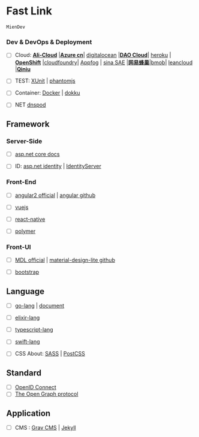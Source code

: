 # Fast Link

`MienDev`

### Dev & DevOps & Deployment

- [ ] Cloud: [**Ali-Cloud**](https://cn.aliyun.com/) |[**Azure cn**](https://www.azure.cn/?v=a)| [digitalocean](https://www.digitalocean.com/) |[**DAO Cloud**](https://www.daocloud.io/)| [heroku](https://www.heroku.com/) | [**OpenShift**](https://www.openshift.com/) |[cloudfoundry](https://pivotal.io/platform)| [Appfog](https://www.ctl.io/appfog/#) | [sina SAE](https://sae.sina.com.cn)  |[**网易蜂巢**](http://c.163yun.com/)|[bmob](http://www.bmob.cn/)| [leancloud](http://leancloud.cn) |[**Qiniu**](http://www.qiniu.com/)
- [ ] TEST:  [XUnit](http://xunit.github.io/) | [phantomjs](http://phantomjs.org/)
- [ ] Container: [Docker](https://www.docker.com/) | [dokku](https://github.com/dokku/dokku)


- [ ] NET [dnspod](https://www.dnspod.cn)



## Framework

### Server-Side

-[ ] [asp.net core docs](https://docs.asp.net/en/latest/)
-[ ] ID: [asp.net identity](http://www.asp.net/identity) | [IdentityServer](https://github.com/IdentityServer)


### Front-End

- [ ] [angular2 official](https://angular.io/)  |  [angular github](https://github.com/angular/angular)

- [ ] [vuejs](http://vuejs.org/)


- [ ] [react-native](http://facebook.github.io/react-native/)


- [ ] [polymer](https://github.com/Polymer/polymer)

### Front-UI

- [ ] [MDL official](https://getmdl.io/) | [material-design-lite github](https://github.com/google/material-design-lite)

- [ ] [bootstrap](http://getbootstrap.com/)


## Language

- [ ] [go-lang](https://golang.org/)  | [document](https://golang.org/doc/) 
- [ ] [elixir-lang](http://elixir-lang.org/)  
- [ ] [typescript-lang](http://www.typescriptlang.org/)


- [ ] [swift-lang](https://swift.org/)
- [ ] CSS About: [SASS](https://sass-lang.com/) | [PostCSS](https://github.com/postcss/postcss)

## Standard

- [ ] [OpenID Connect](http://http://openid.net/connect/)
- [ ] [The Open Graph protocol](http://ogp.me/)

## Application

- [ ] CMS : [Grav CMS](https://getgrav.org/) | [Jekyll](https://jekyllrb.com/)